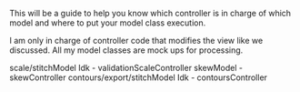 This will be a guide to help you know 
which controller is in charge of which model 
and where to put your model class execution.

I am only in charge of controller code that modifies 
the view like we discussed. All my model classes are 
mock ups for processing.

scale/stitchModel Idk - validationScaleController
skewModel - skewController
contours/export/stitchModel Idk - contoursController